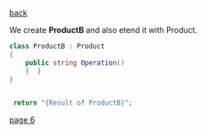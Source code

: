 [back](./page04.md)



We create **ProductB** and also etend it with Product.

```csharp
class ProductB : Product
{
    public string Operation()
    {  }
}
```

```csharp

 return "{Result of ProductB}";

```

[page 6](./page06.md)



